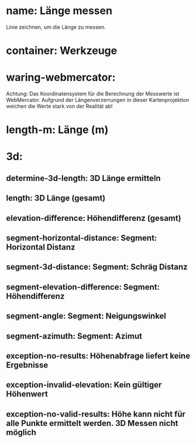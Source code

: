 ﻿# name: Länge messen

Linie zeichnen, um die Länge zu messen.

# container: Werkzeuge

# waring-webmercator: 

Achtung: 
Das Koordinatensystem für die Berechnung der Messwerte ist WebMercator. 
Aufgrund der Längenverzerrungen in dieser Kartenprojektion weichen die 
Werte stark von der Realität ab!

# length-m: Länge (m)

# 3d:

## determine-3d-length: 3D Länge ermitteln

## length: 3D Länge (gesamt)
## elevation-difference: Höhendifferenz (gesamt)
## segment-horizontal-distance: Segment: Horizontal Distanz
## segment-3d-distance: Segment: Schräg Distanz
## segment-elevation-difference: Segment: Höhendifferenz
## segment-angle: Segment: Neigungswinkel
## segment-azimuth: Segment: Azimut




## exception-no-results: Höhenabfrage liefert keine Ergebnisse
## exception-invalid-elevation: Kein gültiger Höhenwert
## exception-no-valid-results: Höhe kann nicht für alle Punkte ermittelt werden. 3D Messen nicht möglich